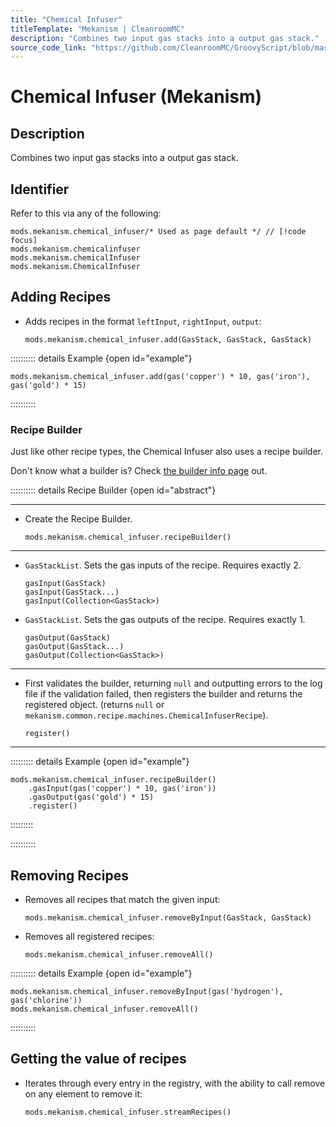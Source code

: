 ```yaml
---
title: "Chemical Infuser"
titleTemplate: "Mekanism | CleanroomMC"
description: "Combines two input gas stacks into a output gas stack."
source_code_link: "https://github.com/CleanroomMC/GroovyScript/blob/master/src/main/java/com/cleanroommc/groovyscript/compat/mods/mekanism/ChemicalInfuser.java"
---
```


# Chemical Infuser (Mekanism)

## Description

Combines two input gas stacks into a output gas stack.

## Identifier

Refer to this via any of the following:

```groovy:no-line-numbers {1}
mods.mekanism.chemical_infuser/* Used as page default */ // [!code focus]
mods.mekanism.chemicalinfuser
mods.mekanism.chemicalInfuser
mods.mekanism.ChemicalInfuser
```


## Adding Recipes

- Adds recipes in the format `leftInput`, `rightInput`, `output`:

    ```groovy:no-line-numbers
    mods.mekanism.chemical_infuser.add(GasStack, GasStack, GasStack)
    ```

:::::::::: details Example {open id="example"}
```groovy:no-line-numbers
mods.mekanism.chemical_infuser.add(gas('copper') * 10, gas('iron'), gas('gold') * 15)
```

::::::::::

### Recipe Builder

Just like other recipe types, the Chemical Infuser also uses a recipe builder.

Don't know what a builder is? Check [the builder info page](../../getting_started/builder.md) out.

:::::::::: details Recipe Builder {open id="abstract"}

---

- Create the Recipe Builder.

    ```groovy:no-line-numbers
    mods.mekanism.chemical_infuser.recipeBuilder()
    ```

---

- `GasStackList`. Sets the gas inputs of the recipe. Requires exactly 2.

    ```groovy:no-line-numbers
    gasInput(GasStack)
    gasInput(GasStack...)
    gasInput(Collection<GasStack>)
    ```

- `GasStackList`. Sets the gas outputs of the recipe. Requires exactly 1.

    ```groovy:no-line-numbers
    gasOutput(GasStack)
    gasOutput(GasStack...)
    gasOutput(Collection<GasStack>)
    ```

---

- First validates the builder, returning `null` and outputting errors to the log file if the validation failed, then registers the builder and returns the registered object. (returns `null` or `mekanism.common.recipe.machines.ChemicalInfuserRecipe`).

    ```groovy:no-line-numbers
    register()
    ```

---

::::::::: details Example {open id="example"}
```groovy:no-line-numbers
mods.mekanism.chemical_infuser.recipeBuilder()
    .gasInput(gas('copper') * 10, gas('iron'))
    .gasOutput(gas('gold') * 15)
    .register()
```

:::::::::

::::::::::

## Removing Recipes

- Removes all recipes that match the given input:

    ```groovy:no-line-numbers
    mods.mekanism.chemical_infuser.removeByInput(GasStack, GasStack)
    ```

- Removes all registered recipes:

    ```groovy:no-line-numbers
    mods.mekanism.chemical_infuser.removeAll()
    ```

:::::::::: details Example {open id="example"}
```groovy:no-line-numbers
mods.mekanism.chemical_infuser.removeByInput(gas('hydrogen'), gas('chlorine'))
mods.mekanism.chemical_infuser.removeAll()
```

::::::::::

## Getting the value of recipes

- Iterates through every entry in the registry, with the ability to call remove on any element to remove it:

    ```groovy:no-line-numbers
    mods.mekanism.chemical_infuser.streamRecipes()
    ```
